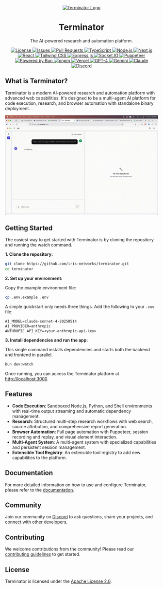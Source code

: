 <div align="center">
  <a href="https://github.com/iris-networks/terminator">
    <img src="https://raw.githubusercontent.com/hivelogic-dev/terminator/main/terminator.png" alt="Terminator Logo" width="100" height="100">
  </a>
  <h1 align="center">Terminator</h1>
  <p align="center">
    The AI-powered research and automation platform.
  </p>
  <div align="center">
    <a href="https://github.com/iris-networks/terminator/blob/main/LICENSE">
      <img src="https://img.shields.io/github/license/iris-networks/terminator?style=flat-square" alt="License">
    </a>
    <a href="https://github.com/iris-networks/terminator/issues">
      <img src="https://img.shields.io/github/issues/iris-networks/terminator?style=flat-square" alt="Issues">
    </a>
    <a href="https://github.com/iris-networks/terminator/pulls">
      <img src="https://img.shields.io/github/issues-pr/iris-networks/terminator?style=flat-square" alt="Pull Requests">
    </a>
    <a href="https://www.typescriptlang.org/">
      <img src="https://img.shields.io/badge/%3C%2F%3E-TypeScript-%230074c1.svg" alt="TypeScript">
    </a>
    <a href="https://nodejs.org/">
      <img src="https://img.shields.io/badge/Node.js-339933?style=flat-square&logo=nodedotjs&logoColor=white" alt="Node.js">
    </a>
    <a href="https://nextjs.org/">
      <img src="https://img.shields.io/badge/Next.js-000000?style=flat-square&logo=nextdotjs&logoColor=white" alt="Next.js">
    </a>
    <a href="https://react.dev/">
      <img src="https://img.shields.io/badge/react-%2320232a.svg?style=flat-square&logo=react&logoColor=%2361DAFB" alt="React">
    </a>
    <a href="https://tailwindcss.com/">
      <img src="https://img.shields.io/badge/Tailwind_CSS-38B2AC?style=flat-square&logo=tailwind-css&logoColor=white" alt="Tailwind CSS">
    </a>
    <a href="https://expressjs.com/">
      <img src="https://img.shields.io/badge/express.js-%23404d59.svg?style=flat-square&logo=express&logoColor=%2361DAFB" alt="Express.js">
    </a>
    <a href="https://socket.io/">
      <img src="https://img.shields.io/badge/Socket.io-010101?&style=flat-square&logo=Socket.io&logoColor=white" alt="Socket.IO">
    </a>
    <a href="https://pptr.dev/">
      <img src="https://img.shields.io/badge/Puppeteer-40B5A4?style=flat-square&logo=puppeteer&logoColor=white" alt="Puppeteer">
    </a>
    <a href="https://bun.sh/">
      <img src="https://img.shields.io/badge/Powered%20by-Bun-yellow.svg" alt="Powered by Bun">
    </a>
    <a href="https://pnpm.io/">
      <img src="https://img.shields.io/badge/pnpm-%234a4a4a.svg?style=flat-square&logo=pnpm&logoColor=f69220" alt="pnpm">
    </a>
    <a href="https://vercel.com/">
      <img src="https://img.shields.io/badge/Vercel-000000?style=flat-square&logo=vercel&logoColor=white" alt="Vercel">
    </a>
    <a href="https://openai.com/gpt-4">
      <img src="https://img.shields.io/badge/GPT--4-59A995?style=flat-square&logo=openai&logoColor=white" alt="GPT-4">
    </a>
    <a href="https://deepmind.google/technologies/gemini/">
      <img src="https://img.shields.io/badge/Gemini-4A89F3?style=flat-square&logo=google&logoColor=white" alt="Gemini">
    </a>
    <a href="https://www.anthropic.com/claude">
      <img src="https://img.shields.io/badge/Claude-D97A54?style=flat-square" alt="Claude">
    </a>
    <a href="https://discord.gg/uuNbJQyw6g">
      <img src="https://img.shields.io/discord/1262528773294067712?logo=discord&colorB=5865F2" alt="Discord">
    </a>
  </div>
</div>

## What is Terminator?

Terminator is a modern AI-powered research and automation platform with advanced web capabilities. It's designed to be a multi-agent AI platform for code execution, research, and browser automation with standalone binary deployment.

![Demo](demo.gif)

## Getting Started

The easiest way to get started with Terminator is by cloning the repository and running the watch command.

**1. Clone the repository:**

```bash
git clone https://github.com/iris-networks/terminator.git
cd terminator
```

**2. Set up your environment:**

Copy the example environment file:
```bash
cp .env.example .env
```

A simple quickstart only needs three things. Add the following to your `.env` file:
```
AI_MODEL=claude-sonnet-4-20250514
AI_PROVIDER=anthropic
ANTHROPIC_API_KEY=<your-anthropic-api-key>
```

**3. Install dependencies and run the app:**

This single command installs dependencies and starts both the backend and frontend in parallel.

```bash
bun dev:watch
```

Once running, you can access the Terminator platform at [http://localhost:3000](http://localhost:3000).

## Features

- **Code Execution**: Sandboxed Node.js, Python, and Shell environments with real-time output streaming and automatic dependency management.
- **Research**: Structured multi-step research workflows with web search, source attribution, and comprehensive report generation.
- **Browser Automation**: Full page automation with Puppeteer, session recording and replay, and visual element interaction.
- **Multi-Agent System**: A multi-agent system with specialized capabilities and persistent session management.
- **Extensible Tool Registry**: An extensible tool registry to add new capabilities to the platform.

## Documentation

For more detailed information on how to use and configure Terminator, please refer to the [documentation](./docs/README.md).

## Community

Join our community on [Discord](https://discord.gg/uuNbJQyw6g) to ask questions, share your projects, and connect with other developers.

## Contributing

We welcome contributions from the community! Please read our [contributing guidelines](./CONTRIBUTING.md) to get started.

## License

Terminator is licensed under the [Apache License 2.0](./LICENSE).
